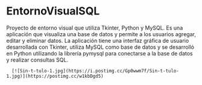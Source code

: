# EntornoVisualSQL
Proyecto de entorno visual que utiliza Tkinter, Python y MySQL. Es una aplicación que visualiza una base de datos y permite a los usuarios agregar, editar y eliminar datos. La aplicación tiene una interfaz gráfica de usuario desarrollada con Tkinter, utiliza MySQL como base de datos y se desarrolló en Python utilizando la librería pymysql para conectarse a la base de datos y realizar consultas SQL.

      [![Sin-t-tulo-1.jpg](https://i.postimg.cc/Gp0wwm7f/Sin-t-tulo-1.jpg)](https://postimg.cc/w1kbDgd5)
